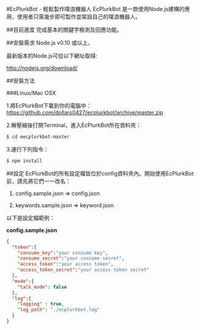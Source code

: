 #EcPlurkBot - 輕鬆製作噗浪機器人
EcPlurkBot 是一款使用Node.js建構的應用，使用者只需幾步即可製作並架設自己的噗浪機器人。

##目前進度
完成基本的關鍵字檢測及回應功能。

##安裝需求
Node.js v0.10 或以上。

最新版本的Node.js可從以下網址取得: 

http://nodejs.org/download/

##安裝方法

###Linux/Mac OSX

1.將EcPlurkBot下載到你的電腦中：
https://github.com/dollars0427/ecplurkbot/archive/master.zip

2.解壓縮後打開Terminal，進入EcPlurkBot所在資料夾：

```bash
$ cd eecplurkbot-master
```
3.運行下列指令：

```bash
$ npm install
```

##設定
EcPlurkBot的所有設定檔皆位於config資料夾內。開始使用EcPlurkBot前，請先將它們一一改名：

1. config.sample.json => config.json

2. keywords.sample.json => keyword.json

以下是設定檔範例：

**config.sample.json** 

```json
{
  "token":{
    "consume_key":"your consume key",
    "consume_secret":"your consume secret",
    "access_token":"your access token",
    "access_token_secret":"your access token secret"
  },
  "mode":{
    "talk_mode": false
  },
  "log":{
    "logging" : true,
    "log_path": "./ecplurkbot.log"
  }
}
```
